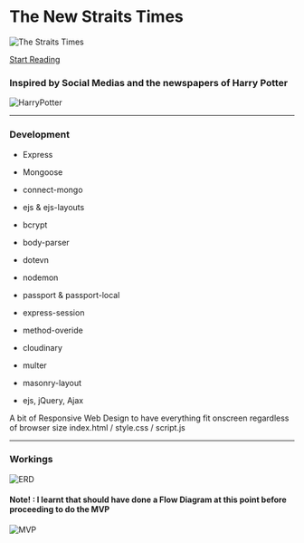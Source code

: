 # The New Straits Times

![The Straits Times](https://i.giphy.com/v2xIous7mnEYg.gif)

[Start Reading](https://still-mesa-80925.herokuapp.com/)

### Inspired by Social Medias and the newspapers of Harry Potter

![HarryPotter](https://media.tenor.co/images/62938ab5278a55160335805a935a4b81/tenor.gif)

***
### Development

* Express
* Mongoose
* connect-mongo
* ejs & ejs-layouts
* bcrypt
* body-parser
* dotevn
* nodemon
* passport & passport-local
* express-session
* method-overide
* cloudinary
* multer
* masonry-layout

* ejs, jQuery, Ajax

A bit of Responsive Web Design to have everything fit onscreen regardless of browser size
index.html / style.css / script.js

***
### Workings

![ERD](https://github.com/DarkArtistry/project2/blob/master/ERD%20DiagramV1.1.png?raw=true)

#### Note! : I learnt that should have done a Flow Diagram at this point before proceeding to do the MVP

![MVP](https://github.com/DarkArtistry/project2/blob/master/Untitled%20Diagram.png?raw=true)
